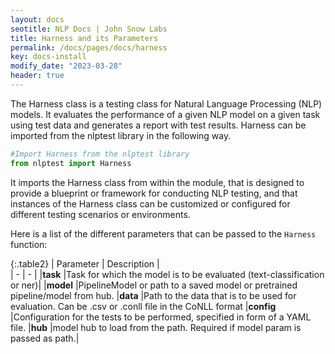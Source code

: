 ```yaml
---
layout: docs
seotitle: NLP Docs | John Snow Labs
title: Harness and its Parameters
permalink: /docs/pages/docs/harness
key: docs-install
modify_date: "2023-03-28"
header: true
---
```


<div class="main-docs" markdown="1"><div class="h3-box" markdown="1">

The Harness class is a testing class for Natural Language Processing (NLP) models. It evaluates the performance of a given NLP model on a given task using test data and generates a report with test results. Harness can be imported from the nlptest library in the following way.

```python
#Import Harness from the nlptest library
from nlptest import Harness

```

It imports the Harness class from within the module, that is designed to provide a blueprint or framework for conducting NLP testing, and that instances of the Harness class can be customized or configured for different testing scenarios or environments.

Here is a list of the different parameters that can be passed to the `Harness` function:

{:.table2}
| Parameter  | Description |  
| - | - | 
|**task**  |Task for which the model is to be evaluated (text-classification or ner)|
|**model** |PipelineModel or path to a saved model or pretrained pipeline/model from hub.
|**data**  |Path to the data that is to be used for evaluation. Can be .csv or .conll file in the CoNLL format 
|**config** |Configuration for the tests to be performed, specified in form of a YAML file.
|**hub**    |model hub to load from the path. Required if model param is passed as path.|



</div></div>